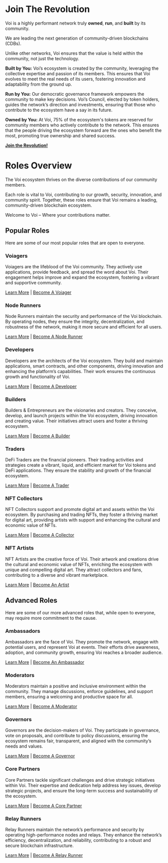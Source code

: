 # Join The Revolution

Voi is a highly performant network truly **owned**, **run**, and **built** by its community.

We are leading the next generation of community-driven blockchains (CDBs).

Unlike other networks, Voi ensures that the value is held within the community, not just the technology.

**Built by You:** Voi’s ecosystem is created by the community, leveraging the collective expertise and passion of its members. This ensures that Voi evolves to meet the real needs of its users, fostering innovation and adaptability from the ground up.

**Run by You:** Our democratic governance framework empowers the community to make key decisions. Voi’s Council, elected by token holders, guides the network’s direction and investments, ensuring that those who contribute to the ecosystem have a say in its future.

**Owned by You:** At Voi, 75% of the ecosystem's tokens are reserved for community members who actively contribute to the network. This ensures that the people driving the ecosystem forward are the ones who benefit the most, promoting true ownership and shared success.

[**Join the Revolution!**](https://discord.com/channels/1055863853633785857/1157678590196973728/1257675380454723604)

# Roles Overview

The Voi ecosystem thrives on the diverse contributions of our community members.

Each role is vital to Voi, contributing to our growth, security, innovation, and community spirit. Together, these roles ensure that Voi remains a leading, community-driven blockchain ecosystem.

Welcome to Voi – Where your contributions matter.

## Popular Roles

Here are some of our most popular roles that are open to everyone.

### Voiagers

Voiagers are the lifeblood of the Voi community. They actively use applications, provide feedback, and spread the word about Voi. Their engagement helps improve and expand the ecosystem, fostering a vibrant and supportive community.

[Learn More](voiagers.md) | [ Become A Voiager](https://discord.com/channels/1055863853633785857/1157678590196973728/1257675380454723604)

### Node Runners

Node Runners maintain the security and performance of the Voi blockchain. By operating nodes, they ensure the integrity, decentralization, and robustness of the network, making it more secure and efficient for all users.

[Learn More](node-runners.md) | [ Become A Node Runner](https://discord.com/channels/1055863853633785857/1157678590196973728/1257675380454723604)

### Developers

Developers are the architects of the Voi ecosystem. They build and maintain applications, smart contracts, and other components, driving innovation and enhancing the platform’s capabilities. Their work ensures the continuous growth and functionality of Voi.

[Learn More](developers.md) | [ Become A Developer](https://discord.com/channels/1055863853633785857/1157678590196973728/1257675380454723604)

### Builders

Builders & Entrepreneurs are the visionaries and creators. They conceive, develop, and launch projects within the Voi ecosystem, driving innovation and creating value. Their initiatives attract users and foster a thriving ecosystem.

[Learn More](builders.md) | [ Become A Builder](https://discord.com/channels/1055863853633785857/1157678590196973728/1257675380454723604)

### Traders

DeFi Traders are the financial pioneers. Their trading activities and strategies create a vibrant, liquid, and efficient market for Voi tokens and DeFi applications. They ensure the stability and growth of the financial ecosystem.

[Learn More](traders.md) | [ Become A Trader](https://discord.com/channels/1055863853633785857/1157678590196973728/1257675380454723604)

### NFT Collectors

NFT Collectors support and promote digital art and assets within the Voi ecosystem. By purchasing and trading NFTs, they foster a thriving market for digital art, providing artists with support and enhancing the cultural and economic value of NFTs.

[Learn More](collectors.md) | [ Become A Collector](https://discord.com/channels/1055863853633785857/1157678590196973728/1257675380454723604)

### NFT Artists

NFT Artists are the creative force of Voi. Their artwork and creations drive the cultural and economic value of NFTs, enriching the ecosystem with unique and compelling digital art. They attract collectors and fans, contributing to a diverse and vibrant marketplace.

[Learn More](artists.md) | [ Become An Artist](https://discord.com/channels/1055863853633785857/1157678590196973728/1257675380454723604)

## Advanced Roles

Here are some of our more advanced roles that, while open to everyone, may require more commitment to the cause.

### Ambassadors

Ambassadors are the face of Voi. They promote the network, engage with potential users, and represent Voi at events. Their efforts drive awareness, adoption, and community growth, ensuring Voi reaches a broader audience.

[Learn More](advanced/ambassadors.md) | [ Become An Ambassador](https://t.co/9pyPp6pFCu) 

### Moderators

Moderators maintain a positive and inclusive environment within the community. They manage discussions, enforce guidelines, and support members, ensuring a welcoming and productive space for all.

[Learn More](advanced/moderators.md) | [ Become A Moderator](https://forms.gle/sAZey5LCLPbZfvfr7) 

### Governors

Governors are the decision-makers of Voi. They participate in governance, vote on proposals, and contribute to policy discussions, ensuring the ecosystem remains fair, transparent, and aligned with the community’s needs and values.

[Learn More](advanced/governors.md) | [ Become A Governor](../governance/committees/overview.md) 

### Core Partners

Core Partners tackle significant challenges and drive strategic initiatives within Voi. Their expertise and dedication help address key issues, develop strategic projects, and ensure the long-term success and sustainability of the ecosystem.

[Learn More](advanced/core-partners.md) | [ Become A Core Partner](mailto:projectinquiry@voi.network)

### Relay Runners

Relay Runners maintain the network’s performance and security by operating high-performance nodes and relays. They enhance the network’s efficiency, decentralization, and reliability, contributing to a robust and secure blockchain infrastructure.

[Learn More](advanced/relay-runners.md) | [ Become A Relay Runner](https://forms.gle/jDaZo9Sd5BYjh21n7) 